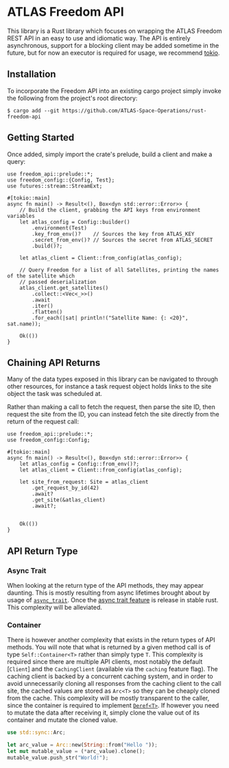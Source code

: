 # ATLAS Freedom API

This library is a Rust library which focuses on wrapping the ATLAS Freedom REST API in an easy
to use and idiomatic way. The API is entirely asynchronous, support for a blocking client may
be added sometime in the future, but for now an executor is required for usage, we recommend
[tokio](https://tokio.rs/).

## Installation 

To incorporate the Freedom API into an existing cargo project simply invoke the
following from the project's root directory:

```console
$ cargo add --git https://github.com/ATLAS-Space-Operations/rust-freedom-api
```

## Getting Started

Once added, simply import the crate's prelude, build a client and make a
query:

```rust, no_run
use freedom_api::prelude::*;
use freedom_config::{Config, Test};
use futures::stream::StreamExt;

#[tokio::main]
async fn main() -> Result<(), Box<dyn std::error::Error>> {
    // Build the client, grabbing the API keys from environment variables
    let atlas_config = Config::builder()
        .environment(Test)
        .key_from_env()?    // Sources the key from ATLAS_KEY
        .secret_from_env()? // Sources the secret from ATLAS_SECRET
        .build()?;

    let atlas_client = Client::from_config(atlas_config);

    // Query Freedom for a list of all Satellites, printing the names of the satellite which
    // passed deserialization
    atlas_client.get_satellites()
        .collect::<Vec<_>>()
        .await
        .iter()
        .flatten()
        .for_each(|sat| println!("Satellite Name: {: <20}", sat.name));

    Ok(())
}
```

## Chaining API Returns

Many of the data types exposed in this library can be navigated to through other
resources, for instance a task request object holds links to the site object the
task was scheduled at.

Rather than making a call to fetch the request, then parse the site ID, then
request the site from the ID, you can instead fetch the site directly from the
return of the request call:

```rust, no_run
use freedom_api::prelude::*;
use freedom_config::Config;

#[tokio::main]
async fn main() -> Result<(), Box<dyn std::error::Error>> {
    let atlas_config = Config::from_env()?;
    let atlas_client = Client::from_config(atlas_config);

    let site_from_request: Site = atlas_client
        .get_request_by_id(42)
        .await?
        .get_site(&atlas_client)
        .await?;


    Ok(())
}
```

## API Return Type

### Async Trait

When looking at the return type of the API methods, they may appear daunting. This is mostly
resulting from async lifetimes brought about by usage of [`async_trait`](https://docs.rs/async-trait/latest/async_trait/).
Once the [async trait feature](https://blog.rust-lang.org/inside-rust/2023/05/03/stabilizing-async-fn-in-trait.html)
is release in stable rust. This complexity will be alleviated.

### Container

There is however another complexity that exists in the return types of API
methods. You will note that what is returned by a given method call is of type
`Self::Container<T>` rather than simply type `T`. This complexity is required
since there are multiple API clients, most notably the default [`Client`] and
the `CachingClient` (available via the `caching` feature flag). The caching
client is backed by a concurrent caching system, and in order to avoid
unnecessarily cloning all responses from the caching client to the call site,
the cached values are stored as `Arc<T>` so they can be cheaply cloned from the
cache. This complexity will be mostly transparent to the caller, since the
container is required to implement [`Deref<T>`](std::ops::Deref). If however you
need to mutate the data after receiving it, simply clone the value out of its
container and mutate the cloned value.

```rust
use std::sync::Arc;

let arc_value = Arc::new(String::from("Hello "));
let mut mutable_value = (*arc_value).clone();
mutable_value.push_str("World!");
```
